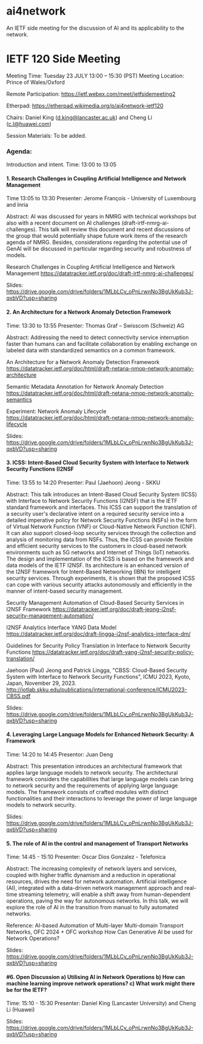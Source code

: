 # ai4network
An IETF side meeting for the discussion of AI and its applicability to the network. 

# IETF 120 Side Meeting
Meeting Time: Tuesday 23 JULY 13:00 – 15:30 (PST)
Meeting Location: Prince of Wales/Oxford

Remote Participation: https://ietf.webex.com/meet/ietfsidemeeting2

Etherpad: https://etherpad.wikimedia.org/p/ai4network-ietf120

Chairs: Daniel King (d.king@lancaster.ac.uk) and Cheng Li (c.l@huawei.com)

Session Materials: To be added.

### Agenda: 

Introduction and intent. 
Time: 13:00 to 13:05

#### 1. Research Challenges in Coupling Artificial Intelligence and Network Management
Time 13:05 to 13:30
Presenter: Jerome  François - University of Luxembourg and Inria 

Abstract: AI was discussed for years in NMRG with technical workshops but also with a recent document on AI challenges (draft-irtf-nmrg-ai-challenges). This talk will review this document and recent discussions of the group that would potentially shape future work items of the research agenda of NMRG. Besides, considerations regarding the potential use of GenAI will be discussed in particular regarding security and robustness of models.

Research Challenges in Coupling Artificial Intelligence and Network Management
https://datatracker.ietf.org/doc/draft-irtf-nmrg-ai-challenges/

Slides: https://drive.google.com/drive/folders/1MLbLCv_oPnLrwnNo3BgUkKub3J-qxbVD?usp=sharing
 
#### 2. An Architecture for a Network Anomaly Detection Framework
Time: 13:30 to 13:55
Presenter: Thomas Graf – Swisscom (Schweiz) AG

Abstract: Addressing the need to detect connectivity service interruption faster than humans can and facilitate collaboration by enabling exchange on labeled data with standardized semantics on a common framework.

An Architecture for a Network Anomaly Detection Framework
https://datatracker.ietf.org/doc/html/draft-netana-nmop-network-anomaly-architecture

Semantic Metadata Annotation for Network Anomaly Detection
https://datatracker.ietf.org/doc/html/draft-netana-nmop-network-anomaly-semantics

Experiment: Network Anomaly Lifecycle
https://datatracker.ietf.org/doc/html/draft-netana-nmop-network-anomaly-lifecycle

Slides: https://drive.google.com/drive/folders/1MLbLCv_oPnLrwnNo3BgUkKub3J-qxbVD?usp=sharing

#### 3. ICSS: Intent-Based Cloud Security System with Interface to Network Security Functions (I2NSF
Time: 13:55 to 14:20
Presenter: Paul (Jaehoon) Jeong - SKKU

Abstract: This talk introduces an Intent-Based Cloud Security System (ICSS) with Interface to Network Security Functions (I2NSF) that is the IETF standard framework and interfaces. This ICSS can support the translation of a security user's declarative intent on a required security service into a detailed imperative policy for Network Security Functions (NSFs) in the form of Virtual Network Function (VNF) or Cloud-Native Network Function (CNF). It can also support closed-loop security services through the collection and analysis of monitoring data from NSFs. Thus, the ICSS can provide flexible and efficient security services to the customers in cloud-based network environments such as 5G networks and Internet of Things (IoT) networks. The design and implementation of the ICSS is based on the framework and data models of the IETF I2NSF. Its architecture is an enhanced version of the I2NSF framework for Intent-Based Networking (IBN) for intelligent security services. Through experiments, it is shown that the proposed ICSS can cope with various security attacks autonomously and efficiently in the manner of intent-based security management.

Security Management Automation of Cloud-Based Security Services in I2NSF Framework
https://datatracker.ietf.org/doc/draft-jeong-i2nsf-security-management-automation/

I2NSF Analytics Interface YANG Data Model
https://datatracker.ietf.org/doc/draft-lingga-i2nsf-analytics-interface-dm/

Guidelines for Security Policy Translation in Interface to Network Security Functions
https://datatracker.ietf.org/doc/draft-yang-i2nsf-security-policy-translation/

Jaehoon (Paul) Jeong and Patrick Lingga, "CBSS: Cloud-Based Security System with Interface to Network Security Functions", 
ICMU 2023, Kyoto, Japan, November 29, 2023.
http://iotlab.skku.edu/publications/international-conference/ICMU2023-CBSS.pdf

Slides: https://drive.google.com/drive/folders/1MLbLCv_oPnLrwnNo3BgUkKub3J-qxbVD?usp=sharing

#### 4. Leveraging Large Language Models for Enhanced Network Security: A Framework
Time: 14:20 to 14:45
Presentor: Juan Deng

Abstract: This presentation introduces an architectural framework that applies large language models to network security. The architectural framework considers the capabilities that large language models can bring to network security and the requirements of applying large language models. The framework consists of crafted modules with distinct functionalities and their interactions to leverage the power of large language models to network security. 

Slides: https://drive.google.com/drive/folders/1MLbLCv_oPnLrwnNo3BgUkKub3J-qxbVD?usp=sharing

#### 5. The role of AI in the control and management of Transport Networks
Time: 14:45 - 15:10
Presenter: Oscar Dios Gonzalez - Telefonica

Abstract: The increasing complexity of network layers and services, coupled with higher traffic dynamism and a reduction in operational resources, drives the need for network automation. Artificial intelligence (AI), integrated with a data-driven network management approach and real-time streaming telemetry, will enable a shift away from human-dependent operations, paving the way for autonomous networks. In this talk, we will explore the role of AI in the transition from manual to fully automated networks.

Reference: AI-based Automation of Multi-layer Multi-domain Transport Networks, OFC 2024 + OFC workshop How Can Generative AI be used for Network Operations? 

Slides: https://drive.google.com/drive/folders/1MLbLCv_oPnLrwnNo3BgUkKub3J-qxbVD?usp=sharing

#### #6. Open Discussion a) Utilising AI in Network Operations b) How can machine learning improve network operations? c) What work might there be for the IETF?
Time:  15:10 - 15:30 
Presenter: Daniel King (Lancaster University) and Cheng Li (Huawei)

Slides: https://drive.google.com/drive/folders/1MLbLCv_oPnLrwnNo3BgUkKub3J-qxbVD?usp=sharing
